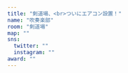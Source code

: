 ```yaml
---
title: "剣道場、<br>ついにエアコン設置！"
name: "吹奏楽部"
room: "剣道場"
map: ""
sns:
  twitter: ""
  instagram: ""
award: ""
---
```



